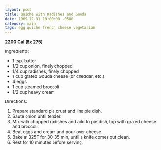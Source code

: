 ```yaml
---
layout: post
title: Quiche with Radishes and Gouda
date: 1969-12-31 19:00:00 -0500
category: main
tags: egg quiche french cheese vegetarian
---
```

<b>2200 Cal (8x 275)</b>
<p>Ingredients:</p><ul>
<li>1 tsp.	butter</li>
<li>1/2 cup	onion, finely chopped</li>
<li>1/4 cup	radishes, finely chopped</li>
<li>1 cup	grated Gouda cheese (or cheddar, etc.)</li>
<li>4	eggs</li>
<li>1 cup	steamed broccoli</li>
<li>1/2 cup	heavy cream</li>
</ul>
<p>Directions:</p>
<ol>
<li>Prepare standard pie crust and line pie dish.</li>
<li>Saute onion until tender.</li>
<li>Mix with chopped radishes and add to pie dish, top with grated cheese and broccoli.</li>
<li>Beat eggs and cream and pour over cheese.</li>
<li>Bake at 325F for 30-35 min, until a knife comes out clean.</li>
<li>Rest for 10 minutes before serving.</li>
</ol>
